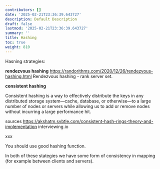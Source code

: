 ```yaml
---
contributors: []
date: '2025-02-21T23:36:39.643727'
description: Default Description
draft: false
lastmod: '2025-02-21T23:36:39.643727'
summary: ''
title: Hashing
toc: true
weight: 810
---
```

Hasning strategies: 

**rendezvous hashing** 
https://randorithms.com/2020/12/26/rendezvous-hashing.html
Rendezvous hashing - rank server set. 


**consistent hashing** 

Consistent hashing is a way to effectively distribute the keys in any distributed storage system—cache, database, or otherwise—to a large number of nodes or servers while allowing us to add or remove nodes without incurring a large performance hit.

sources
https://akshatm.svbtle.com/consistent-hash-rings-theory-and-implementation
interviewing.io

xxx

You should use good hashing function. 

In both of these stategies we have some form of consistency in mapping (for example  between clients and servers). 